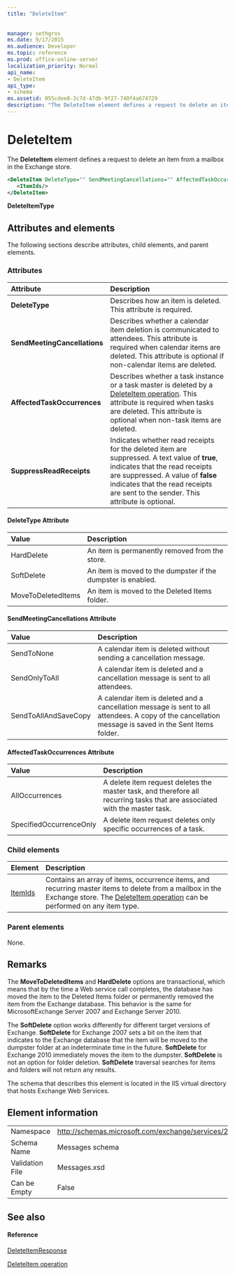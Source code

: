 ```yaml
---
title: "DeleteItem"
 
 
manager: sethgros
ms.date: 9/17/2015
ms.audience: Developer
ms.topic: reference
ms.prod: office-online-server
localization_priority: Normal
api_name:
- DeleteItem
api_type:
- schema
ms.assetid: 055cdee8-3c7d-47db-9f27-740f4a674729
description: "The DeleteItem element defines a request to delete an item from a mailbox in the Exchange store."
---
```


# DeleteItem

The **DeleteItem** element defines a request to delete an item from a mailbox in the Exchange store. 
  
```XML
<DeleteItem DeleteType="" SendMeetingCancellations="" AffectedTaskOccurrences="" SuppressReadReceipts="">
   <ItemIds/>
</DeleteItem>
```

 **DeleteItemType**
## Attributes and elements

The following sections describe attributes, child elements, and parent elements.
  
### Attributes

|**Attribute**|**Description**|
|:-----|:-----|
|**DeleteType** <br/> |Describes how an item is deleted. This attribute is required.  <br/> |
|**SendMeetingCancellations** <br/> |Describes whether a calendar item deletion is communicated to attendees. This attribute is required when calendar items are deleted. This attribute is optional if non-calendar items are deleted.  <br/> |
|**AffectedTaskOccurrences** <br/> |Describes whether a task instance or a task master is deleted by a [DeleteItem operation](deleteitem-operation.md). This attribute is required when tasks are deleted. This attribute is optional when non-task items are deleted.  <br/> |
|**SuppressReadReceipts** <br/> |Indicates whether read receipts for the deleted item are suppressed. A text value of **true**, indicates that the read receipts are suppressed. A value of **false** indicates that the read receipts are sent to the sender. This attribute is optional.  <br/> |
   
#### DeleteType Attribute

|**Value**|**Description**|
|:-----|:-----|
|HardDelete  <br/> |An item is permanently removed from the store.  <br/> |
|SoftDelete  <br/> |An item is moved to the dumpster if the dumpster is enabled.  <br/> |
|MoveToDeletedItems  <br/> |An item is moved to the Deleted Items folder.  <br/> |
   
#### SendMeetingCancellations Attribute

|**Value**|**Description**|
|:-----|:-----|
|SendToNone  <br/> |A calendar item is deleted without sending a cancellation message.  <br/> |
|SendOnlyToAll  <br/> |A calendar item is deleted and a cancellation message is sent to all attendees.  <br/> |
|SendToAllAndSaveCopy  <br/> |A calendar item is deleted and a cancellation message is sent to all attendees. A copy of the cancellation message is saved in the Sent Items folder.  <br/> |
   
#### AffectedTaskOccurrences Attribute

|**Value**|**Description**|
|:-----|:-----|
|AllOccurrences  <br/> |A delete item request deletes the master task, and therefore all recurring tasks that are associated with the master task.  <br/> |
|SpecifiedOccurrenceOnly  <br/> |A delete item request deletes only specific occurrences of a task.  <br/> |
   
### Child elements

|**Element**|**Description**|
|:-----|:-----|
|[ItemIds](itemids.md) <br/> |Contains an array of items, occurrence items, and recurring master items to delete from a mailbox in the Exchange store. The [DeleteItem operation](deleteitem-operation.md) can be performed on any item type.  <br/> |
   
### Parent elements

None.
  
## Remarks

The **MoveToDeletedItems** and **HardDelete** options are transactional, which means that by the time a Web service call completes, the database has moved the item to the Deleted Items folder or permanently removed the item from the Exchange database. This behavior is the same for MicrosoftExchange Server 2007 and Exchange Server 2010. 
  
The **SoftDelete** option works differently for different target versions of Exchange. **SoftDelete** for Exchange 2007 sets a bit on the item that indicates to the Exchange database that the item will be moved to the dumpster folder at an indeterminate time in the future. **SoftDelete** for Exchange 2010 immediately moves the item to the dumpster. **SoftDelete** is not an option for folder deletion. **SoftDelete** traversal searches for items and folders will not return any results. 
  
The schema that describes this element is located in the IIS virtual directory that hosts Exchange Web Services.
  
## Element information

|||
|:-----|:-----|
|Namespace  <br/> |http://schemas.microsoft.com/exchange/services/2006/messages  <br/> |
|Schema Name  <br/> |Messages schema  <br/> |
|Validation File  <br/> |Messages.xsd  <br/> |
|Can be Empty  <br/> |False  <br/> |
   
## See also

#### Reference

[DeleteItemResponse](deleteitemresponse.md)
  
[DeleteItem operation](deleteitem-operation.md)

